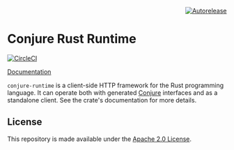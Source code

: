 <p align="right">
<a href="https://autorelease3.general.dmz.palantir.tech/repos/palantir/conjure-rust-runtime"><img src="https://img.shields.io/badge/Perform%20an-Autorelease-success.svg" alt="Autorelease"></a>
</p>

# Conjure Rust Runtime

[![CircleCI](https://circleci.com/gh/palantir/conjure-rust-runtime.svg?style=shield)](https://circleci.com/gh/palantir/conjure-rust-runtime)

[Documentation](https://docs.rs/conjure-runtime)

`conjure-runtime` is a client-side HTTP framework for the Rust programming language. It can operate both with generated
[Conjure](https://github.com/palantir/conjure) interfaces and as a standalone client. See the crate's documentation for
more details.

## License

This repository is made available under the [Apache 2.0 License](http://www.apache.org/licenses/LICENSE-2.0).

